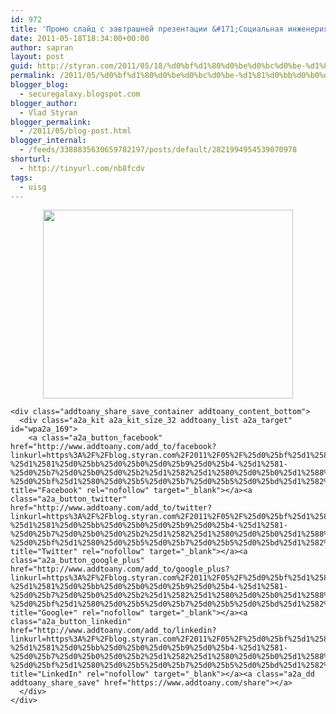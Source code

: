 ```yaml
---
id: 972
title: 'Промо слайд с завтрашней презентации &#171;Социальная инженерия для инженеров&#187;'
date: 2011-05-18T18:34:00+00:00
author: sapran
layout: post
guid: http://styran.com/2011/05/18/%d0%bf%d1%80%d0%be%d0%bc%d0%be-%d1%81%d0%bb%d0%b0%d0%b9%d0%b4-%d1%81-%d0%b7%d0%b0%d0%b2%d1%82%d1%80%d0%b0%d1%88%d0%bd%d0%b5%d0%b9-%d0%bf%d1%80%d0%b5%d0%b7%d0%b5%d0%bd%d1%82%d0%b0%d1%86%d0%b8%d0%b8/
permalink: /2011/05/%d0%bf%d1%80%d0%be%d0%bc%d0%be-%d1%81%d0%bb%d0%b0%d0%b9%d0%b4-%d1%81-%d0%b7%d0%b0%d0%b2%d1%82%d1%80%d0%b0%d1%88%d0%bd%d0%b5%d0%b9-%d0%bf%d1%80%d0%b5%d0%b7%d0%b5%d0%bd%d1%82%d0%b0%d1%86%d0%b8%d0%b8/
blogger_blog:
  - securegalaxy.blogspot.com
blogger_author:
  - Vlad Styran
blogger_permalink:
  - /2011/05/blog-post.html
blogger_internal:
  - /feeds/3388835630659782197/posts/default/2821994954539070978
shorturl:
  - http://tinyurl.com/nb8fcdv
tags:
  - uisg
---
```

<div dir="ltr" style="text-align: left;">
  <div style="clear: both; text-align: center;">
    <a href="http://2.bp.blogspot.com/-JaEr3tHGMCI/TdQRM4UiUYI/AAAAAAAAHHs/3ekhT-6dehw/s1600/Untitled.png" style="margin-left: 1em; margin-right: 1em;"><img border="0" height="302" src="http://2.bp.blogspot.com/-JaEr3tHGMCI/TdQRM4UiUYI/AAAAAAAAHHs/3ekhT-6dehw/s400/Untitled.png" width="400" /></a>
  </div>
  
  <p>
    </div> 
    
    <div class="addtoany_share_save_container addtoany_content_bottom">
      <div class="a2a_kit a2a_kit_size_32 addtoany_list a2a_target" id="wpa2a_169">
        <a class="a2a_button_facebook" href="http://www.addtoany.com/add_to/facebook?linkurl=https%3A%2F%2Fblog.styran.com%2F2011%2F05%2F%25d0%25bf%25d1%2580%25d0%25be%25d0%25bc%25d0%25be-%25d1%2581%25d0%25bb%25d0%25b0%25d0%25b9%25d0%25b4-%25d1%2581-%25d0%25b7%25d0%25b0%25d0%25b2%25d1%2582%25d1%2580%25d0%25b0%25d1%2588%25d0%25bd%25d0%25b5%25d0%25b9-%25d0%25bf%25d1%2580%25d0%25b5%25d0%25b7%25d0%25b5%25d0%25bd%25d1%2582%25d0%25b0%25d1%2586%25d0%25b8%25d0%25b8%2F&linkname=%D0%9F%D1%80%D0%BE%D0%BC%D0%BE%20%D1%81%D0%BB%D0%B0%D0%B9%D0%B4%20%D1%81%20%D0%B7%D0%B0%D0%B2%D1%82%D1%80%D0%B0%D1%88%D0%BD%D0%B5%D0%B9%20%D0%BF%D1%80%D0%B5%D0%B7%D0%B5%D0%BD%D1%82%D0%B0%D1%86%D0%B8%D0%B8%20%C2%AB%D0%A1%D0%BE%D1%86%D0%B8%D0%B0%D0%BB%D1%8C%D0%BD%D0%B0%D1%8F%20%D0%B8%D0%BD%D0%B6%D0%B5%D0%BD%D0%B5%D1%80%D0%B8%D1%8F%20%D0%B4%D0%BB%D1%8F%20%D0%B8%D0%BD%D0%B6%D0%B5%D0%BD%D0%B5%D1%80%D0%BE%D0%B2%C2%BB" title="Facebook" rel="nofollow" target="_blank"></a><a class="a2a_button_twitter" href="http://www.addtoany.com/add_to/twitter?linkurl=https%3A%2F%2Fblog.styran.com%2F2011%2F05%2F%25d0%25bf%25d1%2580%25d0%25be%25d0%25bc%25d0%25be-%25d1%2581%25d0%25bb%25d0%25b0%25d0%25b9%25d0%25b4-%25d1%2581-%25d0%25b7%25d0%25b0%25d0%25b2%25d1%2582%25d1%2580%25d0%25b0%25d1%2588%25d0%25bd%25d0%25b5%25d0%25b9-%25d0%25bf%25d1%2580%25d0%25b5%25d0%25b7%25d0%25b5%25d0%25bd%25d1%2582%25d0%25b0%25d1%2586%25d0%25b8%25d0%25b8%2F&linkname=%D0%9F%D1%80%D0%BE%D0%BC%D0%BE%20%D1%81%D0%BB%D0%B0%D0%B9%D0%B4%20%D1%81%20%D0%B7%D0%B0%D0%B2%D1%82%D1%80%D0%B0%D1%88%D0%BD%D0%B5%D0%B9%20%D0%BF%D1%80%D0%B5%D0%B7%D0%B5%D0%BD%D1%82%D0%B0%D1%86%D0%B8%D0%B8%20%C2%AB%D0%A1%D0%BE%D1%86%D0%B8%D0%B0%D0%BB%D1%8C%D0%BD%D0%B0%D1%8F%20%D0%B8%D0%BD%D0%B6%D0%B5%D0%BD%D0%B5%D1%80%D0%B8%D1%8F%20%D0%B4%D0%BB%D1%8F%20%D0%B8%D0%BD%D0%B6%D0%B5%D0%BD%D0%B5%D1%80%D0%BE%D0%B2%C2%BB" title="Twitter" rel="nofollow" target="_blank"></a><a class="a2a_button_google_plus" href="http://www.addtoany.com/add_to/google_plus?linkurl=https%3A%2F%2Fblog.styran.com%2F2011%2F05%2F%25d0%25bf%25d1%2580%25d0%25be%25d0%25bc%25d0%25be-%25d1%2581%25d0%25bb%25d0%25b0%25d0%25b9%25d0%25b4-%25d1%2581-%25d0%25b7%25d0%25b0%25d0%25b2%25d1%2582%25d1%2580%25d0%25b0%25d1%2588%25d0%25bd%25d0%25b5%25d0%25b9-%25d0%25bf%25d1%2580%25d0%25b5%25d0%25b7%25d0%25b5%25d0%25bd%25d1%2582%25d0%25b0%25d1%2586%25d0%25b8%25d0%25b8%2F&linkname=%D0%9F%D1%80%D0%BE%D0%BC%D0%BE%20%D1%81%D0%BB%D0%B0%D0%B9%D0%B4%20%D1%81%20%D0%B7%D0%B0%D0%B2%D1%82%D1%80%D0%B0%D1%88%D0%BD%D0%B5%D0%B9%20%D0%BF%D1%80%D0%B5%D0%B7%D0%B5%D0%BD%D1%82%D0%B0%D1%86%D0%B8%D0%B8%20%C2%AB%D0%A1%D0%BE%D1%86%D0%B8%D0%B0%D0%BB%D1%8C%D0%BD%D0%B0%D1%8F%20%D0%B8%D0%BD%D0%B6%D0%B5%D0%BD%D0%B5%D1%80%D0%B8%D1%8F%20%D0%B4%D0%BB%D1%8F%20%D0%B8%D0%BD%D0%B6%D0%B5%D0%BD%D0%B5%D1%80%D0%BE%D0%B2%C2%BB" title="Google+" rel="nofollow" target="_blank"></a><a class="a2a_button_linkedin" href="http://www.addtoany.com/add_to/linkedin?linkurl=https%3A%2F%2Fblog.styran.com%2F2011%2F05%2F%25d0%25bf%25d1%2580%25d0%25be%25d0%25bc%25d0%25be-%25d1%2581%25d0%25bb%25d0%25b0%25d0%25b9%25d0%25b4-%25d1%2581-%25d0%25b7%25d0%25b0%25d0%25b2%25d1%2582%25d1%2580%25d0%25b0%25d1%2588%25d0%25bd%25d0%25b5%25d0%25b9-%25d0%25bf%25d1%2580%25d0%25b5%25d0%25b7%25d0%25b5%25d0%25bd%25d1%2582%25d0%25b0%25d1%2586%25d0%25b8%25d0%25b8%2F&linkname=%D0%9F%D1%80%D0%BE%D0%BC%D0%BE%20%D1%81%D0%BB%D0%B0%D0%B9%D0%B4%20%D1%81%20%D0%B7%D0%B0%D0%B2%D1%82%D1%80%D0%B0%D1%88%D0%BD%D0%B5%D0%B9%20%D0%BF%D1%80%D0%B5%D0%B7%D0%B5%D0%BD%D1%82%D0%B0%D1%86%D0%B8%D0%B8%20%C2%AB%D0%A1%D0%BE%D1%86%D0%B8%D0%B0%D0%BB%D1%8C%D0%BD%D0%B0%D1%8F%20%D0%B8%D0%BD%D0%B6%D0%B5%D0%BD%D0%B5%D1%80%D0%B8%D1%8F%20%D0%B4%D0%BB%D1%8F%20%D0%B8%D0%BD%D0%B6%D0%B5%D0%BD%D0%B5%D1%80%D0%BE%D0%B2%C2%BB" title="LinkedIn" rel="nofollow" target="_blank"></a><a class="a2a_dd addtoany_share_save" href="https://www.addtoany.com/share"></a>
      </div>
    </div>
